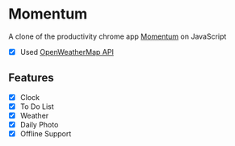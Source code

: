 # Momentum

A clone of the productivity chrome app [Momentum](https://chrome.google.com/webstore/detail/momentum/laookkfknpbbblfpciffpaejjkokdgca) on JavaScript

- [x] Used [OpenWeatherMap API ](https://openweathermap.org/current)

## Features

- [x] Clock
- [x] To Do List
- [x] Weather
- [x] Daily Photo
- [x] Offline Support
